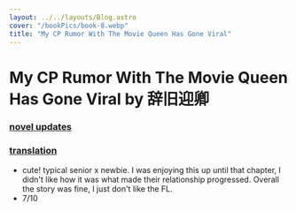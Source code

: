 ```yaml
---
layout: ../../layouts/Blog.astro
cover: "/bookPics/book-8.webp"
title: "My CP Rumor With The Movie Queen Has Gone Viral"
---
```


# My CP Rumor With The Movie Queen Has Gone Viral by 辞旧迎卿
### **[novel updates](https://www.novelupdates.com/series/my-cp-rumor-with-the-movie-queen-has-gone-viral/)**
### **[translation](https://love4baihe.blogspot.com/2023/04/my-cp-rumor-with-movie-queen-has-gone.html)**
- cute! typical senior x newbie. I was enjoying this up until that chapter, I didn't like how it was what made their relationship progressed. Overall the story was fine, I just don't like the FL.
- 7/10